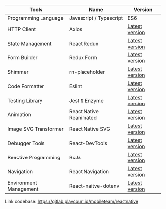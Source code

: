 |Tools|Name|Version|
|---|---|---|
|Programming Language|Javascript / Typescript|	ES6|
|HTTP Client|Axios|[Latest version](https://github.com/axios/axios)|
|State Management|React Redux|[Latest version](https://react-redux.js.org/)|
|Form Builder|Redux Form|[Latest version](https://redux-form.com/8.3.0/)|
|Shimmer|rn-placeholder|[Latest version](https://www.npmjs.com/package/rn-placeholder)|
|Code Formatter|Eslint|[Latest version]()|
|Testing Library|Jest & Enzyme|[Latest version](https://github.com/facebook/jest)|
|Animation|React Native Reanimated|[Latest version](https://github.com/software-mansion/react-native-reanimated)|
|Image SVG Transformer|React Native SVG|[Latest version](https://npmjs.com/package/react-native-svg)|
|Debugger Tools|React-DevTools|[Latest version](https://npmjs.com/package/react-devtools)|
|Reactive Programming|RxJs|[Latest version](https://npmjs.com/package/rxjs)|
|Navigation|React Navigation|[Latest version](https://reactnavigation.org/)|
|Environment Management|React-naitve-dotenv|[Latest version](https://npmjs.com/package/react-native-dotenv)|
  
Link codebase: https://gitlab.playcourt.id/mobileteam/reactnative